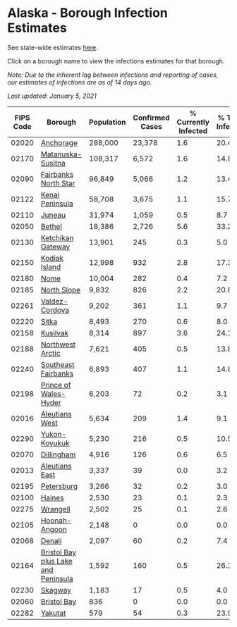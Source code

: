 # Alaska - Borough Infection Estimates

See state-wide estimates [here](/infections/us-ak).

Click on a borough name to view the infections estimates for that borough.

*Note: Due to the inherent lag between infections and reporting of cases, our estimates of infections are as of 14 days ago.*

*Last updated: January 5, 2021*

|   FIPS Code |                                                                    Borough |   Population |   Confirmed Cases |   % Currently Infected |   % Total Infected |
|-------------|----------------------------------------------------------------------------|--------------|-------------------|------------------------|--------------------|
|       02020 |                                                     [Anchorage](anchorage) |      288,000 |            23,378 |                    1.6 |               20.4 |
|       02170 |                                     [Matanuska-Susitna](matanuska-susitna) |      108,317 |             6,572 |                    1.6 |               14.8 |
|       02090 |                               [Fairbanks North Star](fairbanks-north-star) |       96,849 |             5,066 |                    1.2 |               13.4 |
|       02122 |                                         [Kenai Peninsula](kenai-peninsula) |       58,708 |             3,675 |                    1.1 |               15.7 |
|       02110 |                                                           [Juneau](juneau) |       31,974 |             1,059 |                    0.5 |                8.7 |
|       02050 |                                                           [Bethel](bethel) |       18,386 |             2,726 |                    5.6 |               33.2 |
|       02130 |                                     [Ketchikan Gateway](ketchikan-gateway) |       13,901 |               245 |                    0.3 |                5.0 |
|       02150 |                                             [Kodiak Island](kodiak-island) |       12,998 |               932 |                    2.8 |               17.3 |
|       02180 |                                                               [Nome](nome) |       10,004 |               282 |                    0.4 |                7.2 |
|       02185 |                                                 [North Slope](north-slope) |        9,832 |               826 |                    2.2 |               20.8 |
|       02261 |                                           [Valdez-Cordova](valdez-cordova) |        9,202 |               361 |                    1.1 |                9.7 |
|       02220 |                                                             [Sitka](sitka) |        8,493 |               270 |                    0.6 |                8.0 |
|       02158 |                                                       [Kusilvak](kusilvak) |        8,314 |               897 |                    3.6 |               24.1 |
|       02188 |                                       [Northwest Arctic](northwest-arctic) |        7,621 |               405 |                    0.5 |               13.8 |
|       02240 |                                 [Southeast Fairbanks](southeast-fairbanks) |        6,893 |               407 |                    1.1 |               14.8 |
|       02198 |                             [Prince of Wales-Hyder](prince-of-wales-hyder) |        6,203 |                72 |                    0.2 |                3.1 |
|       02016 |                                           [Aleutians West](aleutians-west) |        5,634 |               209 |                    1.4 |                9.1 |
|       02290 |                                             [Yukon-Koyukuk](yukon-koyukuk) |        5,230 |               216 |                    0.5 |               10.5 |
|       02070 |                                                   [Dillingham](dillingham) |        4,916 |               126 |                    0.6 |                6.5 |
|       02013 |                                           [Aleutians East](aleutians-east) |        3,337 |                39 |                    0.0 |                3.2 |
|       02195 |                                                   [Petersburg](petersburg) |        3,266 |                32 |                    0.2 |                3.0 |
|       02100 |                                                           [Haines](haines) |        2,530 |                23 |                    0.1 |                2.3 |
|       02275 |                                                       [Wrangell](wrangell) |        2,502 |                25 |                    0.1 |                2.6 |
|       02105 |                                             [Hoonah-Angoon](hoonah-angoon) |        2,148 |                 0 |                    0.0 |                0.0 |
|       02068 |                                                           [Denali](denali) |        2,097 |                60 |                    0.2 |                7.4 |
|       02164 | [Bristol Bay plus Lake and Peninsula](bristol-bay-plus-lake-and-peninsula) |        1,592 |               160 |                    0.5 |               26.1 |
|       02230 |                                                         [Skagway](skagway) |        1,183 |                17 |                    0.5 |                4.0 |
|       02060 |                                                 [Bristol Bay](bristol-bay) |          836 |                 0 |                    0.0 |                0.0 |
|       02282 |                                                         [Yakutat](yakutat) |          579 |                54 |                    0.3 |               23.9 |